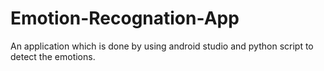 # Emotion-Recognation-App

An application which is done by using android studio and python script to detect the emotions.
